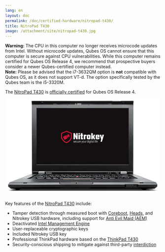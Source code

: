 ```yaml
---
lang: en
layout: doc
permalink: /doc/certified-hardware/nitropad-t430/
title: NitroPad T430
image: /attachment/site/nitropad-t430.jpg
---
```


<div class="alert alert-danger" role="alert">
  <i class="fa fa-exclamation-triangle"></i>
  <b>Warning:</b> The CPU in this computer no longer receives microcode updates from Intel. Without microcode updates, Qubes OS cannot ensure that this computer is secure against CPU vulnerabilities. While this computer remains certified for Qubes OS Release 4, we recommend that prospective buyers consider a newer Qubes-certified computer instead.
</div>

<div class="alert alert-warning" role="alert">
  <i class="fa fa-exclamation-circle"></i>
  <b>Note:</b> Please be advised that the i7-3632QM option is <b>not</b> compatible with Qubes OS, as it does not support VT-d. The option specifically tested by the Qubes team is the i5-3320M.
</div>

The [NitroPad T430](https://shop.nitrokey.com/shop/product/nitropad-t430-119) is [officially certified](/doc/certified-hardware/) for Qubes OS Release 4.

[![Photo of the NitroPad T430](/attachment/site/nitropad-t430.jpg)](https://shop.nitrokey.com/shop/product/nitropad-t430-119)

Key features of the [NitroPad T430](https://shop.nitrokey.com/shop/product/nitropad-t430-119) include:

- Tamper detection through measured boot with [Coreboot](https://www.coreboot.org/), [Heads](https://github.com/osresearch/heads/), and Nitrokey USB hardware, including support for [Anti Evil Maid (AEM)](/doc/anti-evil-maid/)
- Deactivated [Intel Management Engine](https://libreboot.org/faq.html#intelme)
- User-replaceable cryptographic keys
- Included Nitrokey USB key
- Professional ThinkPad hardware based on the [ThinkPad T430](https://www.thinkwiki.org/wiki/Category:T430)
- Security-conscious shipping to mitigate against third-party [interdiction](https://en.wikipedia.org/wiki/Interdiction)
